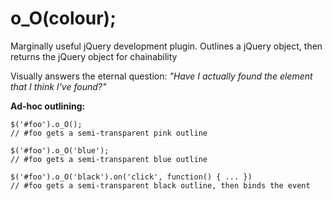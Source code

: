 **o_O(colour)**;
============

Marginally useful jQuery development plugin. Outlines a jQuery object, then returns the jQuery object for chainability

Visually answers the eternal question: _"Have I actually found the element that I think I've found?"_

**Ad-hoc outlining:**
```
$('#foo').o_O();
// #foo gets a semi-transparent pink outline
```
```
$('#foo').o_O('blue');
// #foo gets a semi-transparent blue outline
```
```
$('#foo').o_O('black').on('click', function() { ... })
// #foo gets a semi-transparent black outline, then binds the event
```
```